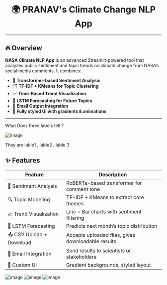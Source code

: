 

<h1 align="center">🌍 PRANAV's Climate Change NLP App</h1>


---

## 🔥 Overview

**NASA Climate NLP App** is an advanced Streamlit-powered tool that analyzes public sentiment and topic trends on climate change from NASA’s social media comments. It combines:

- 🧠 **Transformer-based Sentiment Analysis**
- 🗂 **TF-IDF + KMeans for Topic Clustering**
- 📈 **Time-Based Trend Visualization**
- 🔮 **LSTM Forecasting for Future Topics**
- 💌 **Email Output Integration**
- 🎨 **Fully styled UI with gradients & animations**

---

What Does three labels tell ?

![image](https://github.com/user-attachments/assets/796da5d5-efbb-4566-a1e9-c99b29269224)


They are lable1 , lable2 , lable 3

## ✨ Features

| Feature                           | Description |
|----------------------------------|-------------|
| 💬 Sentiment Analysis            | RoBERTa-based transformer for comment tone |
| 🔍 Topic Modeling                | TF-IDF + KMeans to extract core themes |
| 📈 Trend Visualization           | Line + Bar charts with sentiment filtering |
| 🔮 LSTM Forecasting              | Predicts next month’s topic distribution |
| 📤 CSV Upload + Download         | Accepts uploaded files, gives downloadable results |
| 📧 Email Integration             | Send results to scientists or stakeholders |
| 🎨 Custom UI                     | Gradient backgrounds, styled layout |


![image](https://github.com/user-attachments/assets/366e08ad-44de-4c64-a840-e5d8e22b9f78)
![image](https://github.com/user-attachments/assets/883e4d65-36cd-47f0-a94a-2012e8d7dc8f)
![image](https://github.com/user-attachments/assets/f0dad204-151f-4c50-8cef-9b611bc0f403)
```




